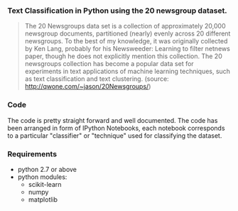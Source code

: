 
### Text Classification in Python using the 20 newsgroup dataset.


> The 20 Newsgroups data set is a collection of approximately 20,000 newsgroup documents, partitioned (nearly) evenly across 20 different newsgroups. To the best of my knowledge, it was originally collected by Ken Lang, probably for his Newsweeder: Learning to filter netnews paper, though he does not explicitly mention this collection. The 20 newsgroups collection has become a popular data set for experiments in text applications of machine learning techniques, such as text classification and text clustering. (source: http://qwone.com/~jason/20Newsgroups/)

### Code

The code is pretty straight forward and well documented. The code has been arranged in form of IPython Notebooks, each notebook corresponds to a particular "classifier" or "technique" used for classifying the dataset.

### Requirements

  * python 2.7 or above
  * python modules:
     * scikit-learn
     * numpy
     * matplotlib
